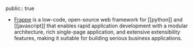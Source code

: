 public:: true

- [Frappe](https://frappeframework.com/) is a low-code, open-source web framework for [[python]] and [[javascript]] that enables rapid application development with a modular architecture, rich single-page application, and extensive extensibility features, making it suitable for building serious business applications.